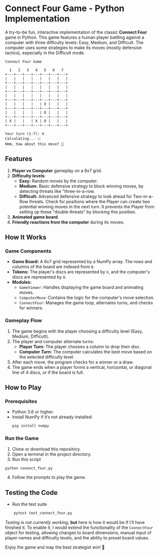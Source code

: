 # Connect Four Game - Python Implementation

A try-to-be fun, interactive implementation of the classic **Connect Four** game in Python. This game features a human player battling against a computer with three difficulty levels: Easy, Medium, and Difficult. The computer uses some strategies to make its moves (mostly defensive tactics), especially in the Difficult mode.

```
Connect Four Game

  1   2   3   4   5   6   7
+---+---+---+---+---+---+---+
|   |   |   |   |   |   |   |
+---+---+---+---+---+---+---+
|   |   |   |   |   |   |   |
+---+---+---+---+---+---+---+
|   |   |   |   |   |   |   |
+---+---+---+---+---+---+---+
|   |   |   |   | X |   |   |
+---+---+---+---+---+---+---+
|   |   |   |   | O |   |   |
+---+---+---+---+---+---+---+
| X |   |   | X | O |   |   |
+---+---+---+---+---+---+---+

Your turn (1-7): 4
Calculating... 📈
Hmm, how about this move? 🤔

```

## Features
1. **Player vs Computer** gameplay on a 6x7 grid.
2. **Difficulty levels**:
   - **Easy:** Random moves by the computer.
   - **Medium:** Basic defensive strategy to block winning moves, by detecting threats like "three-in-a-row.
   - **Difficult:** Advanced defensive strategy to look ahead for Two-in-a-Row threats. Check for positions where the Player can create two potential winning moves in the next turn. It prevents the Player from setting up these "double threats" by blocking this position.
3. **Animated game board**.
4. **Friendly reactions from the computer** during its moves.

## How It Works
### **Game Components**
- **Game Board:** A 6x7 grid represented by a NumPy array. The rows and columns of the board are indexed from `0`.
- **Tokens:** The player's discs are represented by `X`, and the computer's discs are represented by `O`.
- **Modules:**
  - `GameViewer`: Handles displaying the game board and animating moves.
  - `ComputerMove`: Contains the logic for the computer's move selection.
  - `ConnectFour`: Manages the game loop, alternates turns, and checks for winners.

### **Gameplay Flow**
1. The game begins with the player choosing a difficulty level (Easy, Medium, Difficult).
2. The player and computer alternate turns:
   - **Player Turn:** The player chooses a column to drop their disc.
   - **Computer Turn:** The computer calculates the best move based on the selected difficulty level.
3. After each move, the program checks for a winner or a draw.
4. The game ends when a player forms a vertical, horizontal, or diagonal line of 4 discs, or if the board is full.


## How to Play

### **Prerequisites**
- Python 3.6 or higher.
- Install NumPy if it’s not already installed:
  ```bash
  pip install numpy
  ```

### **Run the Game**
1. Clone or download this repository.
2. Open a terminal in the project directory.
3. Run this script
  ```bash
  python connect_four.py
  ```
4. Follow the prompts to play the game.


## Testing the Code

- Run the test suite
```bash
    pytest test_connect_four.py
```
*Testing is not currently working*, **but** here is how it would be if I'll have finished it. 
To enable it, I would extend the functionality of the `ConnectFour` object for testing, allowing changes to board dimensions, manual input of player names and difficulty levels, and the ability to preset board values.


Enjoy the game and may the best strategist win! 🎉